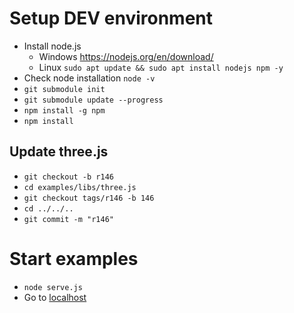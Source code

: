 # Setup DEV environment

- Install node.js
    - Windows https://nodejs.org/en/download/
    - Linux `sudo apt update && sudo apt install nodejs npm -y`
- Check node installation `node -v`
- `git submodule init`
- `git submodule update --progress`
- `npm install -g npm`
- `npm install`

## Update three.js

- `git checkout -b r146`
- `cd examples/libs/three.js`
- `git checkout tags/r146 -b 146`
- `cd ../../..`
- `git commit -m "r146"`

# Start examples

- `node serve.js`
- Go to [localhost](http://localhost:8080)
